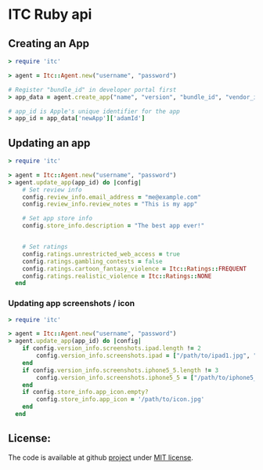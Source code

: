 ITC Ruby api
============

## Creating an App

```ruby
> require 'itc'

> agent = Itc::Agent.new("username", "password")

# Register "bundle_id" in developer portal first
> app_data = agent.create_app("name", "version", "bundle_id", "vendor_id", "company_name")

# app_id is Apple's unique identifier for the app
> app_id = app_data['newApp']['adamId']
```

## Updating an app

```ruby
> require 'itc'

> agent = Itc::Agent.new("username", "password")
> agent.update_app(app_id) do |config|
    # Set review info
    config.review_info.email_address = "me@example.com"
    config.review_info.review_notes = "This is my app"

    # Set app store info
    config.store_info.description = "The best app ever!"


    # Set ratings
    config.ratings.unrestricted_web_access = true
    config.ratings.gambling_contests = false
    config.ratings.cartoon_fantasy_violence = Itc::Ratings::FREQUENT
    config.ratings.realistic_violence = Itc::Ratings::NONE
  end
```

### Updating app screenshots / icon
```ruby
> require 'itc'

> agent = Itc::Agent.new("username", "password")
> agent.update_app(app_id) do |config|
    if config.version_info.screenshots.ipad.length != 2
        config.version_info.screenshots.ipad = ["/path/to/ipad1.jpg", "/path/to/ipad2.jpg"]
    end
    if config.version_info.screenshots.iphone5_5.length != 3
        config.version_info.screenshots.iphone5_5 = ["/path/to/iphone5_5_1.jpg", "/path/to/iphone5_5_2.jpg", "/path/to/iphone5_5_3.jpg"]
    end
    if config.store_info.app_icon.empty?
        config.store_info.app_icon = '/path/to/icon.jpg'
    end
  end
```

## License:

The code is available at github [project][home] under [MIT license][license].

[home]: https://github.com/dwnld/itc
[license]: https://github.com/dwnld/itc/blob/master/LICENSE

